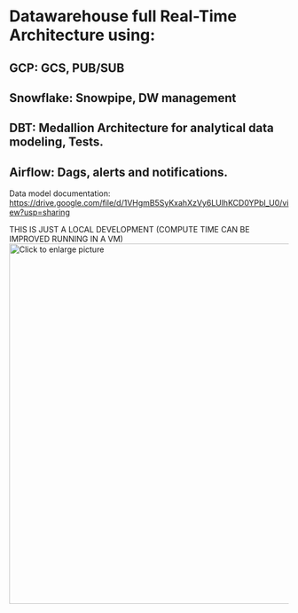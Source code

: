 # Datawarehouse full Real-Time Architecture using:
## GCP: GCS, PUB/SUB
## Snowflake: Snowpipe, DW management
## DBT: Medallion Architecture for analytical data modeling, Tests.
## Airflow: Dags, alerts and notifications.

Data model documentation: https://drive.google.com/file/d/1VHgmB5SyKxahXzVy6LUlhKCD0YPbl_U0/view?usp=sharing

THIS IS JUST A LOCAL DEVELOPMENT (COMPUTE TIME CAN BE IMPROVED RUNNING IN A VM)
<a href="https://drive.google.com/uc?export=view&id=1L2EwFw9Rm5Bq9eXvcgQvggQySnu8jzVI"><img src="https://drive.google.com/uc?export=view&id=1L2EwFw9Rm5Bq9eXvcgQvggQySnu8jzVI" style="width: 650px; max-width: 100%; height: auto" title="Click to enlarge picture" />
